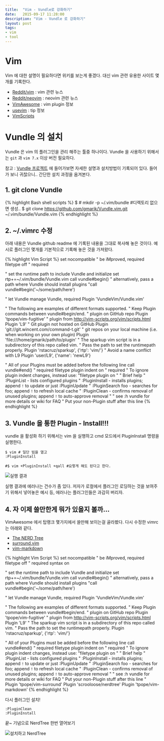 ```yaml
---
title:  "Vim - Vundle로 강화하기" 
date:   2015-09-17 11:28:00
description: "Vim - Vundle 로 강화하기"
layout: post
tags: 
- vim
- tool
---
```


# Vim
Vim 에 대한 설명이 필요하다면 위키를 보는게 좋겠다.
대신 vim 관련 유용한 사이트 몇개를 기록한다. 

- [Reddit/vim](http://www.reddit.com/r/vim/) : vim 관련 뉴스
- [Reddit/neovim](http://www.reddit.com/r/neovim/) : neovim 관련 뉴스
- [VimAwesome](http://vimawesome.com/) : vim plugin 정보
- [usevim](http://usevim.com/) : tip 정보
- [VimScripts](http://vim-scripts.org/vim/scripts.html)

# Vundle 의 설치
Vundle 은 vim 의 플러그인을 관리 해주는 툴중 하나이다. Vundle 을 사용하기 위해서는 `git` 과 `vim 7.x` 이상 버전 필요하다. 

참고 : [Vundle 프로젝트](https://github.com/VundleVim/Vundle.vim) 에 들어가보면 자세한 설명과 설치방법이 기록되어 있다.
들어가 보니 귀찮으니.. 간단한 설치 과정을 옴겨본다.

## 1. git clone Vundle

{% highlight Bash shell scripts %}
$ # mkdir -p ~/.vim/bundle	#디렉토리 없으면 생성..
$ git clone https://github.com/gmarik/Vundle.vim.git ~/.vim/bundle/Vundle.vim
{% endhighlight %}

## 2. ~/.vimrc 수정
아래 내용은 Vundle github readme 에 기록된 내용을 그대로 복사해 놓은 것이다. 
예시로 플러그인 몇개를 기본적으로 기록해 놓은 것을 가져왔다.

{% highlight Vim Script %}
set nocompatible              " be iMproved, required
filetype off                  " required

" set the runtime path to include Vundle and initialize
set rtp+=~/.vim/bundle/Vundle.vim
call vundle#begin()
" alternatively, pass a path where Vundle should install plugins
"call vundle#begin('~/some/path/here')

" let Vundle manage Vundle, required
Plugin 'VundleVim/Vundle.vim'

" The following are examples of different formats supported.
" Keep Plugin commands between vundle#begin/end.
" plugin on GitHub repo
Plugin 'tpope/vim-fugitive'
" plugin from http://vim-scripts.org/vim/scripts.html
Plugin 'L9'
" Git plugin not hosted on GitHub
Plugin 'git://git.wincent.com/command-t.git'
" git repos on your local machine (i.e. when working on your own plugin)
Plugin 'file:///home/gmarik/path/to/plugin'
" The sparkup vim script is in a subdirectory of this repo called vim.
" Pass the path to set the runtimepath properly.
Plugin 'rstacruz/sparkup', {'rtp': 'vim/'}
" Avoid a name conflict with L9
Plugin 'user/L9', {'name': 'newL9'}

" All of your Plugins must be added before the following line
call vundle#end()            " required
filetype plugin indent on    " required
" To ignore plugin indent changes, instead use:
"filetype plugin on
"
" Brief help
" :PluginList       - lists configured plugins
" :PluginInstall    - installs plugins; append `!` to update or just :PluginUpdate
" :PluginSearch foo - searches for foo; append `!` to refresh local cache
" :PluginClean      - confirms removal of unused plugins; append `!` to auto-approve removal
"
" see :h vundle for more details or wiki for FAQ
" Put your non-Plugin stuff after this line
{% endhighlight %}

## 3. Vundle 을 통한 Plugin - Install!!!
vundle 을 활성화 하기 위해서는 vim 을 실행하고 cmd 모드에서 PluginInstall 명령을 실행한다.

	$ vim # 일단 빔을 열고
	:PluginInstall

	#$ vim +PluginInstall +qall #요렇게 해도 된다고 한다.

![실행 결과]({{site.url}}/assets/vim-vundle/vim-vundle-1.png)

실행 결과에 에러나는 건수가 좀 있다. 저자가 로컬에서 플러그인 로딩하는 것을 보여주기 위해서 넣어놓은 예시 등, 에러나는 플러그인들은 과감히 버리자. 


## 4. 자 이제 쓸만한게 뭐가 있을지 볼까...
VimAwesome 에서 탑랭크 몇가지에서 쓸만해 보이는걸 골라봤다. 다시 수정한 vimrc 는 아래와 같다.

- [The NERD Tree](http://vimawesome.com/plugin/the-nerd-tree)
- [surround.vim](http://vimawesome.com/plugin/surround-vim)
- [vim-markdown](http://vimawesome.com/plugin/vim-markdown-safe-and-sound)

{% highlight Vim Script %}
set nocompatible              " be iMproved, required
filetype off                  " required
syntax on

" set the runtime path to include Vundle and initialize
set rtp+=~/.vim/bundle/Vundle.vim
call vundle#begin()
" alternatively, pass a path where Vundle should install plugins
"call vundle#begin('~/some/path/here')

" let Vundle manage Vundle, required
Plugin 'VundleVim/Vundle.vim'

" The following are examples of different formats supported.
" Keep Plugin commands between vundle#begin/end.
" plugin on GitHub repo
Plugin 'tpope/vim-fugitive'
" plugin from http://vim-scripts.org/vim/scripts.html
Plugin 'L9'
" The sparkup vim script is in a subdirectory of this repo called vim.
" Pass the path to set the runtimepath properly.
Plugin 'rstacruz/sparkup', {'rtp': 'vim/'}

" All of your Plugins must be added before the following line
call vundle#end()            " required
filetype plugin indent on    " required
" To ignore plugin indent changes, instead use:
"filetype plugin on
"
" Brief help
" :PluginList       - lists configured plugins
" :PluginInstall    - installs plugins; append `!` to update or just :PluginUpdate
" :PluginSearch foo - searches for foo; append `!` to refresh local cache
" :PluginClean      - confirms removal of unused plugins; append `!` to auto-approve removal
"
" see :h vundle for more details or wiki for FAQ
" Put your non-Plugin stuff after this line
"
Plugin 'tpope/vim-surround'
Plugin 'scrooloose/nerdtree'
Plugin 'tpope/vim-markdown'
{% endhighlight %}

다시 플러그인 설치!

	:PluginClean
	:PluginInstall

끝~ 기념으로 NerdTree 한번 열어보기

![설치하고 NerdTree]({{site.url}}/assets/vim-vundle/vim-vundle-2.png)

